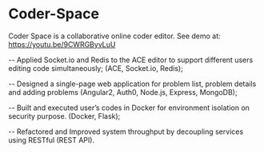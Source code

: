 # Coder-Space
Coder Space is a collaborative online coder editor. See demo at: https://youtu.be/9CWRGByvLuU

-- Applied Socket.io and Redis to the ACE editor to support different users editing code simultaneously; (ACE, Socket.io, Redis);

-- Designed a single-page web application for problem list, problem details and adding problems (Angular2, Auth0, Node.js, Express, MongoDB);

-- Built and executed user’s codes in Docker for environment isolation on security purpose. (Docker, Flask);

-- Refactored and Improved system throughput by decoupling services using RESTful (REST API).

